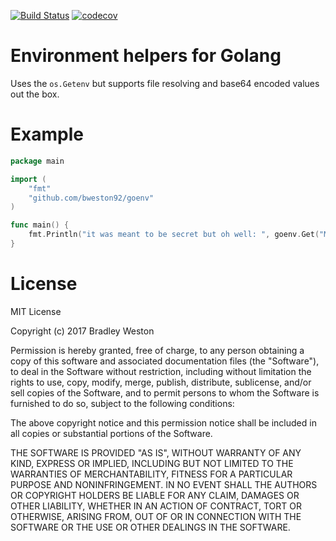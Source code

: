 [![Build Status](https://travis-ci.org/bweston92/goenv.svg?branch=master)](https://travis-ci.org/bweston92/goenv)
[![codecov](https://codecov.io/gh/bweston92/goenv/branch/master/graph/badge.svg)](https://codecov.io/gh/bweston92/goenv)

# Environment helpers for Golang

Uses the `os.Getenv` but supports file resolving and base64 encoded values out the box.

# Example

```go
package main

import (
    "fmt"
    "github.com/bweston92/goenv"
)

func main() {
    fmt.Println("it was meant to be secret but oh well: ", goenv.Get("MYSQL_PASSWORD"))
}
```

# License

MIT License

Copyright (c) 2017 Bradley Weston

Permission is hereby granted, free of charge, to any person obtaining a copy
of this software and associated documentation files (the "Software"), to deal
in the Software without restriction, including without limitation the rights
to use, copy, modify, merge, publish, distribute, sublicense, and/or sell
copies of the Software, and to permit persons to whom the Software is
furnished to do so, subject to the following conditions:

The above copyright notice and this permission notice shall be included in all
copies or substantial portions of the Software.

THE SOFTWARE IS PROVIDED "AS IS", WITHOUT WARRANTY OF ANY KIND, EXPRESS OR
IMPLIED, INCLUDING BUT NOT LIMITED TO THE WARRANTIES OF MERCHANTABILITY,
FITNESS FOR A PARTICULAR PURPOSE AND NONINFRINGEMENT. IN NO EVENT SHALL THE
AUTHORS OR COPYRIGHT HOLDERS BE LIABLE FOR ANY CLAIM, DAMAGES OR OTHER
LIABILITY, WHETHER IN AN ACTION OF CONTRACT, TORT OR OTHERWISE, ARISING FROM,
OUT OF OR IN CONNECTION WITH THE SOFTWARE OR THE USE OR OTHER DEALINGS IN THE
SOFTWARE.